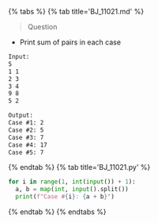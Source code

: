 {% tabs %}
{% tab title='BJ_11021.md' %}

> Question

* Print sum of pairs in each case

```txt
Input:
5
1 1
2 3
3 4
9 8
5 2

Output:
Case #1: 2
Case #2: 5
Case #3: 7
Case #4: 17
Case #5: 7
```

{% endtab %}
{% tab title='BJ_11021.py' %}

```py
for i in range(1, int(input()) + 1):
  a, b = map(int, input().split())
  print(f"Case #{i}: {a + b}")
```

{% endtab %}
{% endtabs %}
